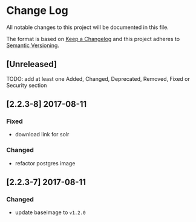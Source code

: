 # Change Log
All notable changes to this project will be documented in this file.

The format is based on [Keep a Changelog](http://keepachangelog.com/) and this project adheres to [Semantic Versioning](http://semver.org/).

## [Unreleased]

TODO: add at least one Added, Changed, Deprecated, Removed, Fixed or Security section

## [2.2.3-8] 2017-08-11

### Fixed
- download link for solr

### Changed
- refactor postgres image

## [2.2.3-7] 2017-08-11

### Changed
- update baseimage to `v1.2.0`
